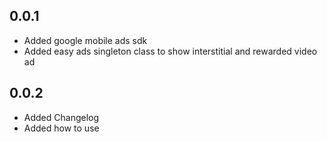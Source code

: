 ## 0.0.1

* Added google mobile ads sdk
* Added easy ads singleton class to show interstitial and rewarded video ad

## 0.0.2

* Added Changelog
* Added how to use